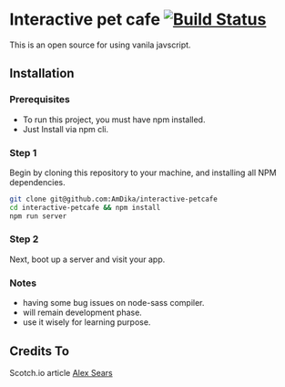 # Interactive pet cafe [![Build Status](https://travis-ci.org/AmDika/interactive-petcafe.svg?branch=master)](https://travis-ci.org/AmDika/interactive-petcafe)

This is an open source for using vanila javscript.

## Installation

### Prerequisites

* To run this project, you must have npm installed.
* Just Install via npm cli.

### Step 1

Begin by cloning this repository to your machine, and installing all NPM dependencies.

```bash
git clone git@github.com:AmDika/interactive-petcafe
cd interactive-petcafe && npm install
npm run server
```

### Step 2

Next, boot up a server and visit your app.


### Notes
* having some bug issues on node-sass compiler.
* will remain development phase.
* use it wisely for learning purpose.

## Credits To
Scotch.io article [Alex Sears](https://scotch.io/courses/build-an-interactive-javascript-food-menu)